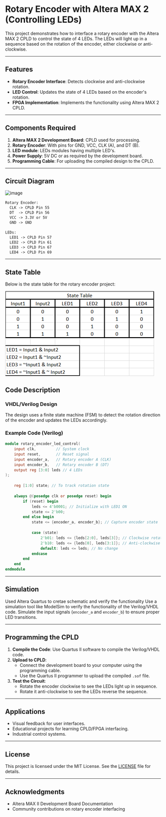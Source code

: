
# Rotary Encoder with Altera MAX 2 (Controlling LEDs)

This project demonstrates how to interface a rotary encoder with the Altera MAX 2 CPLD to control the state of 4 LEDs. The LEDs will light up in a sequence based on the rotation of the encoder, either clockwise or anti-clockwise.

---

## Features

- **Rotary Encoder Interface**: Detects clockwise and anti-clockwise rotation.
- **LED Control**: Updates the state of 4 LEDs based on the encoder's rotation.
- **FPGA Implementation**: Implements the functionality using Altera MAX 2 CPLD.

---

## Components Required

1. **Altera MAX 2 Development Board**: CPLD used for processing.
2. **Rotary Encoder**: With pins for GND, VCC, CLK (A), and DT (B).
3. **LED module**: LEDs modules having multiple LED's.
5. **Power Supply**: 5V DC or as required by the development board.
6. **Programming Cable**: For uploading the compiled design to the CPLD.

---

## Circuit Diagram

![image](https://github.com/user-attachments/assets/d1b12d8d-8a16-47d4-9d2a-89fcbc128814)

```
Rotary Encoder:
  CLK -> CPLD Pin 55
  DT  -> CPLD Pin 56
  VCC -> 3.3V or 5V
  GND -> GND

LEDs:
  LED1 -> CPLD Pin 57 
  LED2 -> CPLD Pin 61
  LED3 -> CPLD Pin 67
  LED4 -> CPLD Pin 69

```

---
## State Table

Below is the state table for the rotary encoder project:

![State Table](https://github.com/Swara4600/Rotary_encoder/blob/main/state_rotary.png)
## Code Description

### VHDL/Verilog Design

The design uses a finite state machine (FSM) to detect the rotation direction of the encoder and updates the LEDs accordingly.

### Example Code (Verilog)

```verilog
module rotary_encoder_led_control(
    input clk,         // System clock
    input reset,       // Reset signal
    input encoder_a,   // Rotary encoder A (CLK)
    input encoder_b,   // Rotary encoder B (DT)
    output reg [3:0] leds // 4 LEDs
);

    reg [1:0] state; // To track rotation state

    always @(posedge clk or posedge reset) begin
        if (reset) begin
            leds <= 4'b0001; // Initialize with LED1 ON
            state <= 2'b00;
        end else begin
            state <= {encoder_a, encoder_b}; // Capture encoder state

            case (state)
                2'b01: leds <= {leds[2:0], leds[3]}; // Clockwise rotation
                2'b10: leds <= {leds[0], leds[3:1]}; // Anti-clockwise rotation
                default: leds <= leds; // No change
            endcase
        end
    end
endmodule
```

---

## Simulation
Used Altera Quartus to cretae schematic and verify the functionality
Use a simulation tool like ModelSim to verify the functionality of the Verilog/VHDL code. Simulate the input signals (`encoder_a` and `encoder_b`) to ensure proper LED transitions.

---

## Programming the CPLD

1. **Compile the Code**: Use Quartus II software to compile the Verilog/VHDL code.
2. **Upload to CPLD**:
   - Connect the development board to your computer using the programming cable.
   - Use the Quartus II programmer to upload the compiled `.sof` file.
3. **Test the Circuit**:
   - Rotate the encoder clockwise to see the LEDs light up in sequence.
   - Rotate it anti-clockwise to see the LEDs reverse the sequence.

---

## Applications

- Visual feedback for user interfaces.
- Educational projects for learning CPLD/FPGA interfacing.
- Industrial control systems.

---

## License

This project is licensed under the MIT License. See the [LICENSE](LICENSE) file for details.

---

## Acknowledgments

- Altera MAX II Development Board Documentation
- Community contributions on rotary encoder interfacing
